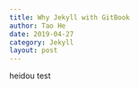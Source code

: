 ```yaml
---
title: Why Jekyll with GitBook
author: Tao He
date: 2019-04-27
category: Jekyll
layout: post
---
```


heidou test

[1]: https://pages.github.com